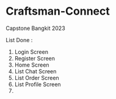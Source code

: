 # Craftsman-Connect
Capstone Bangkit 2023

List Done :  

1. Login Screen
2. Register Screen
3. Home Screen
4. List Chat Screen
5. List Order Screen
6. List Profile Screen
7. 
